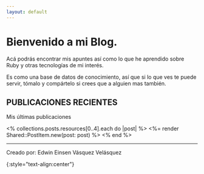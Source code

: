 ```yaml
---
layout: default
---
```


<h1 class="dark:text-white">Bienvenido a mi Blog.</h1>

Acá podrás encontrar mis apuntes así como lo que he aprendido sobre Ruby y otras tecnologías de mi interés.

Es como una base de datos de conocimiento, así que si lo que ves te puede servir, tómalo y compártelo si crees que a alguien mas también.

<h2 class="dark:text-white">PUBLICACIONES RECIENTES</h2>

Mis últimas publicaciones

<div class="mt-10 space-y-10 border-t border-gray-200 pt-10 not-prose dark:text-white">
  <% collections.posts.resources[0..4].each do |post| %>
    <%= render Shared::PostItem.new(post: post) %>
  <% end %>
</div>

----

<div class="dark:text-white">
  <p>Creado por: Edwin Einsen Vásquez Velásquez</p>
</div>
{:style="text-align:center"}
